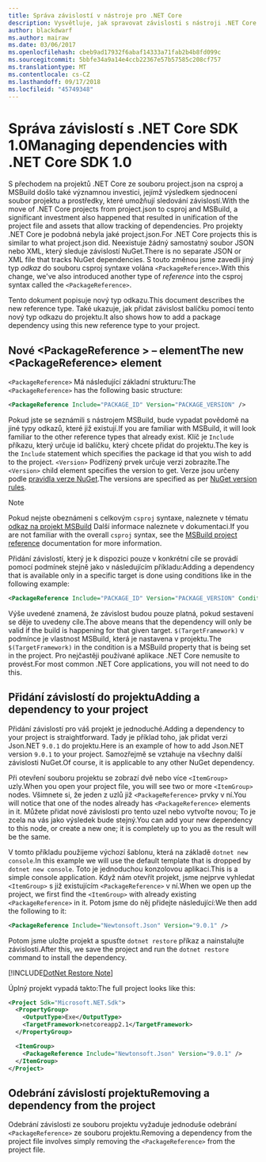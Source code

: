 ```yaml
---
title: Správa závislostí v nástroje pro .NET Core
description: Vysvětluje, jak spravovat závislosti s nástroji .NET Core.
author: blackdwarf
ms.author: mairaw
ms.date: 03/06/2017
ms.openlocfilehash: cbeb9ad17932f6abaf14333a71fab2b4b8fd099c
ms.sourcegitcommit: 5bbfe34a9a14e4ccb22367e57b57585c208cf757
ms.translationtype: MT
ms.contentlocale: cs-CZ
ms.lasthandoff: 09/17/2018
ms.locfileid: "45749348"
---
```

# <a name="managing-dependencies-with-net-core-sdk-10"></a><span data-ttu-id="270df-103">Správa závislostí s .NET Core SDK 1.0</span><span class="sxs-lookup"><span data-stu-id="270df-103">Managing dependencies with .NET Core SDK 1.0</span></span>

<span data-ttu-id="270df-104">S přechodem na projektů .NET Core ze souboru project.json na csproj a MSBuild došlo také významnou investici, jejímž výsledkem sjednocení soubor projektu a prostředky, které umožňují sledování závislostí.</span><span class="sxs-lookup"><span data-stu-id="270df-104">With the move of .NET Core projects from project.json to csproj and MSBuild, a significant investment also happened that resulted in unification of the project file and assets that allow tracking of dependencies.</span></span> <span data-ttu-id="270df-105">Pro projekty .NET Core je podobná nebyla jaké project.json.</span><span class="sxs-lookup"><span data-stu-id="270df-105">For .NET Core projects this is similar to what project.json did.</span></span> <span data-ttu-id="270df-106">Neexistuje žádný samostatný soubor JSON nebo XML, který sleduje závislostí NuGet.</span><span class="sxs-lookup"><span data-stu-id="270df-106">There is no separate JSON or XML file that tracks NuGet dependencies.</span></span> <span data-ttu-id="270df-107">S touto změnou jsme zavedli jiný typ *odkaz* do souboru csproj syntaxe volána `<PackageReference>`.</span><span class="sxs-lookup"><span data-stu-id="270df-107">With this change, we've also introduced another type of *reference* into the csproj syntax called the `<PackageReference>`.</span></span> 

<span data-ttu-id="270df-108">Tento dokument popisuje nový typ odkazu.</span><span class="sxs-lookup"><span data-stu-id="270df-108">This document describes the new reference type.</span></span> <span data-ttu-id="270df-109">Také ukazuje, jak přidat závislost balíčku pomocí tento nový typ odkazu do projektu.</span><span class="sxs-lookup"><span data-stu-id="270df-109">It also shows how to add a package dependency using this new reference type to your project.</span></span> 

## <a name="the-new-packagereference-element"></a><span data-ttu-id="270df-110">Nové \<PackageReference > – element</span><span class="sxs-lookup"><span data-stu-id="270df-110">The new \<PackageReference> element</span></span>
<span data-ttu-id="270df-111">`<PackageReference>` Má následující základní strukturu:</span><span class="sxs-lookup"><span data-stu-id="270df-111">The `<PackageReference>` has the following basic structure:</span></span>

```xml
<PackageReference Include="PACKAGE_ID" Version="PACKAGE_VERSION" />
```

<span data-ttu-id="270df-112">Pokud jste se seznámili s nástrojem MSBuild, bude vypadat povědomě na jiné typy odkazů, které již existují.</span><span class="sxs-lookup"><span data-stu-id="270df-112">If you are familiar with MSBuild, it will look familiar to the other reference types that already exist.</span></span> <span data-ttu-id="270df-113">Klíč je `Include` příkazu, který určuje id balíčku, který chcete přidat do projektu.</span><span class="sxs-lookup"><span data-stu-id="270df-113">The key is the `Include` statement which specifies the package id that you wish to add to the project.</span></span> <span data-ttu-id="270df-114">`<Version>` Podřízený prvek určuje verzi zobrazíte.</span><span class="sxs-lookup"><span data-stu-id="270df-114">The `<Version>` child element specifies the version to get.</span></span> <span data-ttu-id="270df-115">Verze jsou určeny podle [pravidla verze NuGet](/nuget/create-packages/dependency-versions#version-ranges).</span><span class="sxs-lookup"><span data-stu-id="270df-115">The versions are specified as per [NuGet version rules](/nuget/create-packages/dependency-versions#version-ranges).</span></span>

> [!NOTE]
> <span data-ttu-id="270df-116">Pokud nejste obeznámeni s celkovým `csproj` syntaxe, naleznete v tématu [odkaz na projekt MSBuild](/visualstudio/msbuild/msbuild-project-file-schema-reference) Další informace naleznete v dokumentaci.</span><span class="sxs-lookup"><span data-stu-id="270df-116">If you are not familiar with the overall `csproj` syntax, see the [MSBuild project reference](/visualstudio/msbuild/msbuild-project-file-schema-reference) documentation for more information.</span></span>  

<span data-ttu-id="270df-117">Přidání závislostí, který je k dispozici pouze v konkrétní cíle se provádí pomocí podmínek stejně jako v následujícím příkladu:</span><span class="sxs-lookup"><span data-stu-id="270df-117">Adding a dependency that is available only in a specific target is done using conditions like in the following example:</span></span>

```xml
<PackageReference Include="PACKAGE_ID" Version="PACKAGE_VERSION" Condition="'$(TargetFramework)' == 'netcoreapp2.1'" />
```

<span data-ttu-id="270df-118">Výše uvedené znamená, že závislost budou pouze platná, pokud sestavení se děje to uvedeny cíle.</span><span class="sxs-lookup"><span data-stu-id="270df-118">The above means that the dependency will only be valid if the build is happening for that given target.</span></span> <span data-ttu-id="270df-119">`$(TargetFramework)` v podmínce je vlastnost MSBuild, která je nastavena v projektu.</span><span class="sxs-lookup"><span data-stu-id="270df-119">The `$(TargetFramework)` in the condition is a MSBuild property that is being set in the project.</span></span> <span data-ttu-id="270df-120">Pro nejčastěji používané aplikace .NET Core nemusíte to provést.</span><span class="sxs-lookup"><span data-stu-id="270df-120">For most common .NET Core applications, you will not need to do this.</span></span> 

## <a name="adding-a-dependency-to-your-project"></a><span data-ttu-id="270df-121">Přidání závislostí do projektu</span><span class="sxs-lookup"><span data-stu-id="270df-121">Adding a dependency to your project</span></span>
<span data-ttu-id="270df-122">Přidání závislostí pro váš projekt je jednoduché.</span><span class="sxs-lookup"><span data-stu-id="270df-122">Adding a dependency to your project is straightforward.</span></span> <span data-ttu-id="270df-123">Tady je příklad toho, jak přidat verzi Json.NET `9.0.1` do projektu.</span><span class="sxs-lookup"><span data-stu-id="270df-123">Here is an example of how to add Json.NET version `9.0.1` to your project.</span></span> <span data-ttu-id="270df-124">Samozřejmě se vztahuje na všechny další závislosti NuGet.</span><span class="sxs-lookup"><span data-stu-id="270df-124">Of course, it is applicable to any other NuGet dependency.</span></span> 

<span data-ttu-id="270df-125">Při otevření souboru projektu se zobrazí dvě nebo více `<ItemGroup>` uzly.</span><span class="sxs-lookup"><span data-stu-id="270df-125">When you open your project file, you will see two or more `<ItemGroup>` nodes.</span></span> <span data-ttu-id="270df-126">Všimnete si, že jeden z uzlů již `<PackageReference>` prvky v ní.</span><span class="sxs-lookup"><span data-stu-id="270df-126">You will notice that one of the nodes already has `<PackageReference>` elements in it.</span></span> <span data-ttu-id="270df-127">Můžete přidat nové závislosti pro tento uzel nebo vytvořte novou; To je zcela na vás jako výsledek bude stejný.</span><span class="sxs-lookup"><span data-stu-id="270df-127">You can add your new dependency to this node, or create a new one; it is completely up to you as the result will be the same.</span></span> 

<span data-ttu-id="270df-128">V tomto příkladu použijeme výchozí šablonu, která na základě `dotnet new console`.</span><span class="sxs-lookup"><span data-stu-id="270df-128">In this example we will use the default template that is dropped by `dotnet new console`.</span></span> <span data-ttu-id="270df-129">Toto je jednoduchou konzolovou aplikaci.</span><span class="sxs-lookup"><span data-stu-id="270df-129">This is a simple console application.</span></span> <span data-ttu-id="270df-130">Když nám otevřít projekt, jsme nejprve vyhledat `<ItemGroup>` s již existujícím `<PackageReference>` v ní.</span><span class="sxs-lookup"><span data-stu-id="270df-130">When we open up the project, we first find the `<ItemGroup>` with already existing `<PackageReference>` in it.</span></span> <span data-ttu-id="270df-131">Potom jsme do něj přidejte následující:</span><span class="sxs-lookup"><span data-stu-id="270df-131">We then add the following to it:</span></span>

```xml
<PackageReference Include="Newtonsoft.Json" Version="9.0.1" />
```
<span data-ttu-id="270df-132">Potom jsme uložte projekt a spusťte `dotnet restore` příkaz a nainstalujte závislosti.</span><span class="sxs-lookup"><span data-stu-id="270df-132">After this, we save the project and run the `dotnet restore` command to install the dependency.</span></span> 

[!INCLUDE[DotNet Restore Note](~/includes/dotnet-restore-note.md)]

<span data-ttu-id="270df-133">Úplný projekt vypadá takto:</span><span class="sxs-lookup"><span data-stu-id="270df-133">The full project looks like this:</span></span>

```xml
<Project Sdk="Microsoft.NET.Sdk">
  <PropertyGroup>
    <OutputType>Exe</OutputType>
    <TargetFramework>netcoreapp2.1</TargetFramework>
  </PropertyGroup>

  <ItemGroup>
    <PackageReference Include="Newtonsoft.Json" Version="9.0.1" />
  </ItemGroup>
</Project>
```

## <a name="removing-a-dependency-from-the-project"></a><span data-ttu-id="270df-134">Odebrání závislostí projektu</span><span class="sxs-lookup"><span data-stu-id="270df-134">Removing a dependency from the project</span></span>
<span data-ttu-id="270df-135">Odebrání závislosti ze souboru projektu vyžaduje jednoduše odebrání `<PackageReference>` ze souboru projektu.</span><span class="sxs-lookup"><span data-stu-id="270df-135">Removing a dependency from the project file involves simply removing the `<PackageReference>` from the project file.</span></span>
